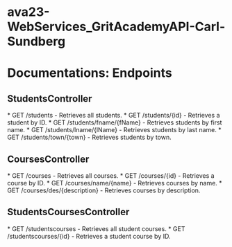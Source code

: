 <h1>ava23-WebServices_GritAcademyAPI-Carl-Sundberg</h1>

<h1>Documentations: Endpoints</h1>

<h2>StudentsController</h2>
* GET /students - Retrieves all students.
* GET /students/{id} - Retrieves a student by ID.
* GET /students/fname/{fName} - Retrieves students by first name.
* GET /students/lname/{lName} - Retrieves students by last name.
* GET /students/town/{town} - Retrieves students by town.


<h2>CoursesController</h2>
* GET /courses - Retrieves all courses.
* GET /courses/{id} - Retrieves a course by ID.
* GET /courses/name/{name} - Retrieves courses by name.
* GET /courses/des/{description} - Retrieves courses by description.


<h2>StudentsCoursesController</h2>
* GET /studentscourses - Retrieves all student courses.
* GET /studentscourses/{id} - Retrieves a student course by ID.
